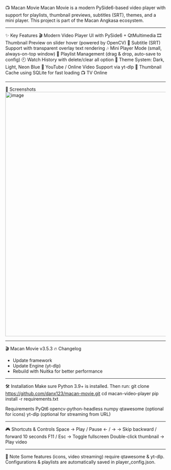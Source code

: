 📺 Macan Movie
Macan Movie is a modern PySide6-based video player with support for playlists, thumbnail previews, subtitles (SRT), themes, and a mini player. This project is part of the Macan Angkasa ecosystem.

---

✨ Key Features
🎬 Modern Video Player UI with PySide6 + QtMultimedia
🎞️ Thumbnail Preview on slider hover (powered by OpenCV)
📜 Subtitle (SRT) Support with transparent overlay text rendering
🎶 Mini Player Mode (small, always-on-top window)
📂 Playlist Management (drag & drop, auto-save to config)
🕘 Watch History with delete/clear all option
🎨 Theme System: Dark, Light, Neon Blue
🔗 YouTube / Online Video Support via yt-dlp
💾 Thumbnail Cache using SQLite for fast loading
📺 TV Online

---
📸 Screenshots
<img width="1365" height="767" alt="image" src="https://github.com/user-attachments/assets/40ab3546-3fe2-4fe9-9ac5-7c1ac3b58260" />

---
🎬 Macan Movie v3.5.3
🔥 Changelog
- Update framework
- Update Engine (yt-dlp)
- Rebuild with Nuitka for better performance

---

🛠️ Installation
Make sure Python 3.9+ is installed. Then run:
git clone https://github.com/danx123/macan-movie.git
cd macan-video-player
pip install -r requirements.txt

Requirements
PyQt6
opencv-python-headless
numpy
qtawesome (optional for icons)
yt-dlp (optional for streaming from URL)

---

🎮 Shortcuts & Controls
Space → Play / Pause
← / → → Skip backward / forward 10 seconds
F11 / Esc → Toggle fullscreen
Double-click thumbnail → Play video

---

📌 Note
Some features (icons, video streaming) require qtawesome & yt-dlp.
Configurations & playlists are automatically saved in player_config.json.
